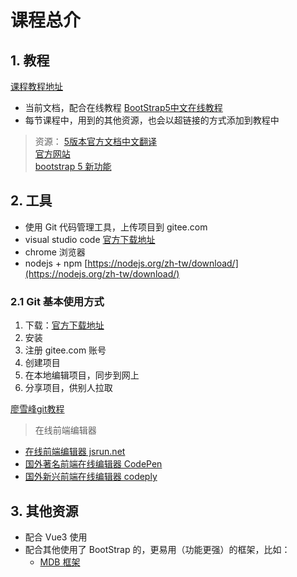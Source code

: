 # 课程总介

## 1. 教程

[课程教程地址](https://gitee.com/chutianshu1981/xyz-s-free-course-for-full-stack-web-dev/)

* 当前文档，配合在线教程 [BootStrap5中文在线教程](https://www.orchome.com/bootstrap5/index)  
* 每节课程中，用到的其他资源，也会以超链接的方式添加到教程中  

> 资源：
> [5版本官方文档中文翻译](https://v5.bootcss.com/docs/getting-started/introduction/)  
> [官方网站](https://getbootstrap.com/)  
> [bootstrap 5 新功能](https://zhongguo.eskere.club/bootstrap-5%E4%B8%AD%E9%9C%80%E8%A6%81%E6%B3%A8%E6%84%8F%E7%9A%847%E4%B8%AA%E6%96%B0%E5%8A%9F%E8%83%BD/2021-04-21/)

## 2. 工具

* 使用 Git 代码管理工具，上传项目到 gitee.com 
* visual studio code [官方下载地址](https://visualstudio.microsoft.com/zh-hant/downloads/)
* chrome 浏览器
* nodejs + npm [https://nodejs.org/zh-tw/download/](https://nodejs.org/zh-tw/download/)

### 2.1 Git 基本使用方式

1. 下载：[官方下载地址](https://git-scm.com/downloads)
2. 安装
3. 注册 gitee.com 账号
4. 创建项目
5. 在本地编辑项目，同步到网上
6. 分享项目，供别人拉取

[廖雪峰git教程](https://www.liaoxuefeng.com/wiki/896043488029600)

> 在线前端编辑器
* [在线前端编辑器 jsrun.net](http://jsrun.net/)
* [国外著名前端在线编辑器 CodePen](https://codepen.io/pen/)
* [国外新兴前端在线编辑器 codeply](https://www.codeply.com/p)

## 3. 其他资源

* 配合 Vue3 使用 
* 配合其他使用了 BootStrap 的，更易用（功能更强）的框架，比如：
  * [MDB 框架](https://mdbootstrap.com/cn/docs/standard/)